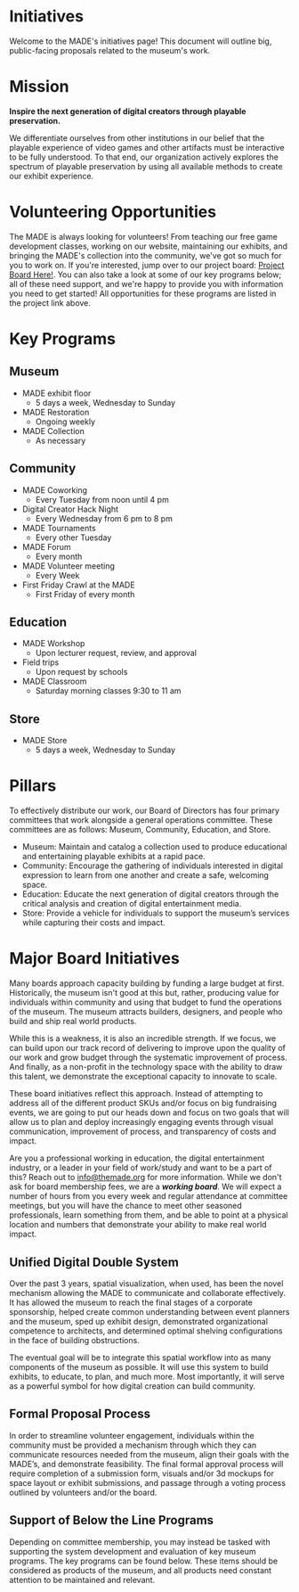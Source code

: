 # Initiatives
Welcome to the MADE's initiatives page! This document will outline big, public-facing proposals related to the museum's work.

# Mission
**Inspire the next generation of digital creators through playable preservation.**

We differentiate ourselves from other institutions in our belief that the playable experience of video games and other artifacts must be interactive to be fully understood. To that end, our organization actively explores the spectrum of playable preservation by using all available methods to create our exhibit experience.

# Volunteering Opportunities
The MADE is always looking for volunteers! From teaching our free game development classes, working on our website, maintaining our exhibits, and bringing the MADE's collection into the community, we've got so much for you to work on. If you're interested, jump over to our project board: [Project Board Here!](https://github.com/orgs/Museum-of-Art-and-Digital-Entertainment/projects/14). You can also take a look at some of our key programs below; all of these need support, and we're happy to provide you with information you need to get started! All opportunities for these programs are listed in the project link above.

# Key Programs
## Museum
- MADE exhibit floor
  - 5 days a week, Wednesday to Sunday
- MADE Restoration
  - Ongoing weekly
- MADE Collection
  - As necessary
 
## Community
- MADE Coworking
  - Every Tuesday from noon until 4 pm
- Digital Creator Hack Night
  - Every Wednesday from 6 pm to 8 pm
- MADE Tournaments
  - Every other Tuesday
- MADE Forum
  - Every month
- MADE Volunteer meeting
  - Every Week
- First Friday Crawl at the MADE
  - First Friday of every month
 
## Education
- MADE Workshop
  - Upon lecturer request, review, and approval
- Field trips
  - Upon request by schools
- MADE Classroom
  - Saturday morning classes 9:30 to 11 am


## Store
- MADE Store
  - 5 days a week, Wednesday to Sunday

# Pillars
To effectively distribute our work, our Board of Directors has four primary committees that work alongside a general operations committee. These committees are as follows: Museum, Community, Education, and Store. 

- Museum: Maintain and catalog a collection used to produce educational and entertaining playable exhibits at a rapid pace.
- Community: Encourage the gathering of individuals interested in digital expression to learn from one another and create a safe, welcoming space.
- Education: Educate the next generation of digital creators through the critical analysis and creation of digital entertainment media.
- Store: Provide a vehicle for individuals to support the museum’s services while capturing their costs and impact.

# Major Board Initiatives
Many boards approach capacity building by funding a large budget at first. Historically, the museum isn't good at this but, rather, producing value for individuals within community and using that budget to fund the operations of the museum. The museum attracts builders, designers, and people who build and ship real world products.

While this is a weakness, it is also an incredible strength. If we focus, we can build upon our track record of delivering to improve upon the quality of our work and grow budget through the systematic improvement of process. And finally, as a non-profit in the technology space with the ability to draw this talent, we demonstrate the exceptional capacity to innovate to scale.

These board initiatives reflect this approach. Instead of attempting to address all of the different product SKUs and/or focus on big fundraising events, we are going to put our heads down and focus on two goals that will allow us to plan and deploy increasingly engaging events through visual communication, improvement of process, and transparency of costs and impact.

Are you a professional working in education, the digital entertainment industry, or a leader in your field of work/study and want to be a part of this? Reach out to info@themade.org for more information. While we don't ask for board membership fees, we are a ***working board***. We will expect a number of hours from you every week and regular attendance at committee meetings, but you will have the chance to meet other seasoned professionals, learn something from them, and be able to point at a physical location and numbers that demonstrate your ability to make real world impact.

## Unified Digital Double System
Over the past 3 years, spatial visualization, when used, has been the novel mechanism allowing the MADE to communicate and collaborate effectively. It has allowed the museum to reach the final stages of a corporate sponsorship, helped create common understanding between event planners and the museum, sped up exhibit design, demonstrated organizational competence to architects, and determined optimal shelving configurations in the face of building obstructions.

The eventual goal will be to integrate this spatial workflow into as many components of the museum as possible. It will use this system to build exhibits, to educate, to plan, and much more. Most importantly, it will serve as a powerful symbol for how digital creation can build community. 

## Formal Proposal Process
In order to streamline volunteer engagement, individuals within the community must be provided a mechanism through which they can communicate resources needed from the museum, align their goals with the MADE’s, and demonstrate feasibility. The final formal approval process will require completion of a submission form, visuals and/or 3d mockups for space layout or exhibit submissions, and passage through a voting process outlined by volunteers and/or the board.

## Support of Below the Line Programs
Depending on committee membership, you may instead be tasked with supporting the system development and evaluation of key museum programs. The key programs can be found below. These items should be considered as products of the museum, and all products need constant attention to be maintained and relevant.



